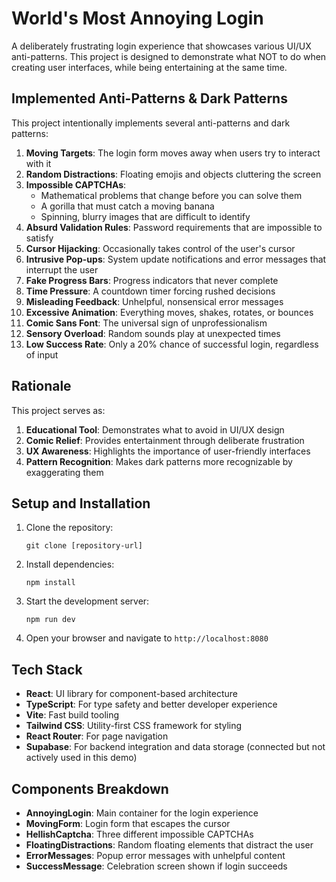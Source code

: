 
# World's Most Annoying Login

A deliberately frustrating login experience that showcases various UI/UX anti-patterns. This project is designed to demonstrate what NOT to do when creating user interfaces, while being entertaining at the same time.

## Implemented Anti-Patterns & Dark Patterns

This project intentionally implements several anti-patterns and dark patterns:

1. **Moving Targets**: The login form moves away when users try to interact with it
2. **Random Distractions**: Floating emojis and objects cluttering the screen
3. **Impossible CAPTCHAs**: 
   - Mathematical problems that change before you can solve them
   - A gorilla that must catch a moving banana
   - Spinning, blurry images that are difficult to identify
4. **Absurd Validation Rules**: Password requirements that are impossible to satisfy
5. **Cursor Hijacking**: Occasionally takes control of the user's cursor
6. **Intrusive Pop-ups**: System update notifications and error messages that interrupt the user
7. **Fake Progress Bars**: Progress indicators that never complete
8. **Time Pressure**: A countdown timer forcing rushed decisions
9. **Misleading Feedback**: Unhelpful, nonsensical error messages
10. **Excessive Animation**: Everything moves, shakes, rotates, or bounces
11. **Comic Sans Font**: The universal sign of unprofessionalism
12. **Sensory Overload**: Random sounds play at unexpected times
13. **Low Success Rate**: Only a 20% chance of successful login, regardless of input

## Rationale

This project serves as:

1. **Educational Tool**: Demonstrates what to avoid in UI/UX design
2. **Comic Relief**: Provides entertainment through deliberate frustration
3. **UX Awareness**: Highlights the importance of user-friendly interfaces
4. **Pattern Recognition**: Makes dark patterns more recognizable by exaggerating them

## Setup and Installation

1. Clone the repository:
   ```
   git clone [repository-url]
   ```

2. Install dependencies:
   ```
   npm install
   ```

3. Start the development server:
   ```
   npm run dev
   ```

4. Open your browser and navigate to `http://localhost:8080`

## Tech Stack

- **React**: UI library for component-based architecture
- **TypeScript**: For type safety and better developer experience
- **Vite**: Fast build tooling
- **Tailwind CSS**: Utility-first CSS framework for styling
- **React Router**: For page navigation
- **Supabase**: For backend integration and data storage (connected but not actively used in this demo)

## Components Breakdown

- **AnnoyingLogin**: Main container for the login experience
- **MovingForm**: Login form that escapes the cursor
- **HellishCaptcha**: Three different impossible CAPTCHAs
- **FloatingDistractions**: Random floating elements that distract the user
- **ErrorMessages**: Popup error messages with unhelpful content
- **SuccessMessage**: Celebration screen shown if login succeeds


